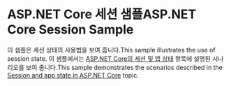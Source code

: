 # <a name="aspnet-core-session-sample"></a><span data-ttu-id="d4eab-101">ASP.NET Core 세션 샘플</span><span class="sxs-lookup"><span data-stu-id="d4eab-101">ASP.NET Core Session Sample</span></span>

<span data-ttu-id="d4eab-102">이 샘플은 세션 상태의 사용법을 보여 줍니다.</span><span class="sxs-lookup"><span data-stu-id="d4eab-102">This sample illustrates the use of session state.</span></span> <span data-ttu-id="d4eab-103">이 샘플에서는 [ASP.NET Core의 세션 및 앱 상태](https://docs.microsoft.com/aspnet/core/fundamentals/app-state) 항목에 설명된 시나리오를 보여 줍니다.</span><span class="sxs-lookup"><span data-stu-id="d4eab-103">This sample demonstrates the scenarios described in the [Session and app state in ASP.NET Core](https://docs.microsoft.com/aspnet/core/fundamentals/app-state) topic.</span></span>
